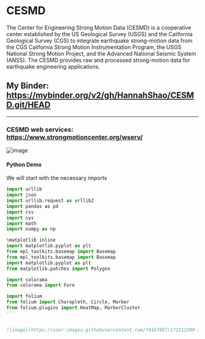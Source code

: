 # CESMD

The Center for Engineering Strong Motion Data (CESMD) is a cooperative center established by the US Geological Survey (USGS) and the California Geological Survey (CGS) to integrate earthquake strong-motion data from the CGS California Strong Motion Instrumentation Program, the USGS National Strong Motion Project, and the Advanced National Seismic System (ANSS). The CESMD provides raw and processed strong-motion data for earthquake engineering applications.

## My Binder: https://mybinder.org/v2/gh/HannahShao/CESMD.git/HEAD
----
### CESMD web services: https://www.strongmotioncenter.org/wserv/
![image](https://user-images.githubusercontent.com/74167887/171951585-d8d5909d-619a-4cb2-a8ed-85a9c4789af4.png)

#### Python Demo

We will start with the necessary imports
```Python
import urllib
import json
import urllib.request as urllib2
import pandas as pd
import csv
import sys
import math
import numpy as np

%matplotlib inline
import matplotlib.pyplot as plt
from mpl_toolkits.basemap import Basemap
from mpl_toolkits.basemap import Basemap
import matplotlib.pyplot as plt
from matplotlib.patches import Polygon

import colorama
from colorama import Fore

import folium
from folium import Choropleth, Circle, Marker
from folium.plugins import HeatMap, MarkerCluster
'''


![image](https://user-images.githubusercontent.com/74167887/172212209-3ee0cf25-6c8d-453f-aa09-6475a8ee07e8.png)
